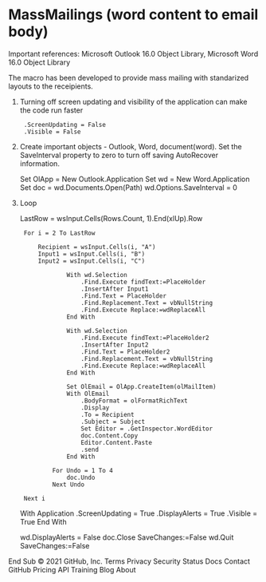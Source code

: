 # MassMailings (word content to email body)

Important references: Microsoft Outlook 16.0 Object Library, Microsoft Word 16.0 Object Library

The macro has been developed to provide mass mailing with standarized layouts to the receipients. 

1) Turning off screen updating and visibility of the application can make the code run faster

        .ScreenUpdating = False
        .Visible = False
    
2) Create important objects - Outlook, Word, document(word). Set the SaveInterval property to zero to turn off saving AutoRecover information.
    
    Set OlApp = New Outlook.Application
    Set wd = New Word.Application
    Set doc = wd.Documents.Open(Path)
    wd.Options.SaveInterval = 0
    
3) Loop 
    
    LastRow = wsInput.Cells(Rows.Count, 1).End(xlUp).Row
 
        For i = 2 To LastRow
              
            Recipient = wsInput.Cells(i, "A")
            Input1 = wsInput.Cells(i, "B")
            Input2 = wsInput.Cells(i, "C")
                    
                    With wd.Selection
                        .Find.Execute findText:=PlaceHolder
                        .InsertAfter Input1
                        .Find.Text = PlaceHolder
                        .Find.Replacement.Text = vbNullString
                        .Find.Execute Replace:=wdReplaceAll
                    End With
                    
                    With wd.Selection
                        .Find.Execute findText:=PlaceHolder2
                        .InsertAfter Input2
                        .Find.Text = PlaceHolder2
                        .Find.Replacement.Text = vbNullString
                        .Find.Execute Replace:=wdReplaceAll
                    End With
                        
                    Set OlEmail = OlApp.CreateItem(olMailItem)
                    With OlEmail
                        .BodyFormat = olFormatRichText
                        .Display
                        .To = Recipient
                        .Subject = Subject
                        Set Editor = .GetInspector.WordEditor
                        doc.Content.Copy
                        Editor.Content.Paste
                        .send
                    End With
            
                For Undo = 1 To 4
                    doc.Undo
                Next Undo
        
        Next i
        
    With Application
        .ScreenUpdating = True
        .DisplayAlerts = True
        .Visible = True
    End With
    
    wd.DisplayAlerts = False
    doc.Close SaveChanges:=False
    wd.Quit SaveChanges:=False
    
End Sub
© 2021 GitHub, Inc.
Terms
Privacy
Security
Status
Docs
Contact GitHub
Pricing
API
Training
Blog
About
